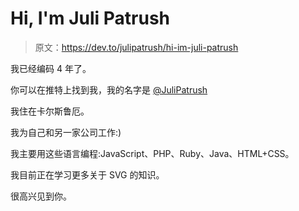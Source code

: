 # Hi, I'm Juli Patrush

> 原文：<https://dev.to/julipatrush/hi-im-juli-patrush>

我已经编码 4 年了。

你可以在推特上找到我，我的名字是 [@JuliPatrush](https://twitter.com/JuliPatrush)

我住在卡尔斯鲁厄。

我为自己和另一家公司工作:)

我主要用这些语言编程:JavaScript、PHP、Ruby、Java、HTML+CSS。

我目前正在学习更多关于 SVG 的知识。

很高兴见到你。
